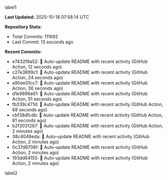 
label1 
<!-- ACTIVITY_START -->
**Last Updated:** 2025-10-18 07:58:14 UTC

**Repository Stats:**
- Total Commits: 111692
- Last Commit: 13 seconds ago

**Recent Commits:**
- e7432f8a52: 🤖 Auto-update README with recent activity (GitHub Action, 12 seconds ago)
- c27e3899c1: 🤖 Auto-update README with recent activity (GitHub Action, 24 seconds ago)
- a90ee01cc7: 🤖 Auto-update README with recent activity (GitHub Action, 36 seconds ago)
- d1e9896e61: 🤖 Auto-update README with recent activity (GitHub Action, 51 seconds ago)
- fb339c471d: 🤖 Auto-update README with recent activity (GitHub Action, 68 seconds ago)
- cbf38dfcdb: 🤖 Auto-update README with recent activity (GitHub Action, 81 seconds ago)
- b2f3031267: 🤖 Auto-update README with recent activity (GitHub Action, 2 minutes ago)
- 38c4048eda: 🤖 Auto-update README with recent activity (GitHub Action, 2 minutes ago)
- 0c37d9706f: 🤖 Auto-update README with recent activity (GitHub Action, 2 minutes ago)
- 193dd64155: 🤖 Auto-update README with recent activity (GitHub Action, 2 minutes ago)
<!-- ACTIVITY_END -->

label2
